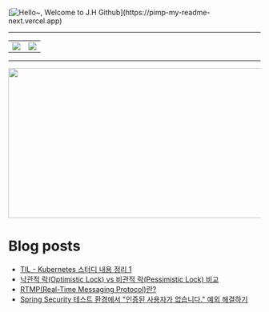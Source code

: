 [![Hello~, Welcome to J.H Github](https://pimp-my-readme-next.vercel.app/api/wavy-banner?subtitle=Welcome%20to%20J.H%20Github&title=Hello~)](https://pimp-my-readme-next.vercel.app)

---

<table>
  <tr>
    <td>
      <img src="https://github-readme-stats.vercel.app/api?username=mocha-rm&show_icons=true&theme=dark" />
    </td>
    <td>
      <img src="https://github-readme-stats.vercel.app/api/top-langs/?username=mocha-rm&layout=compact" />
    </td>
  </tr>
</table>


---

<a href="https://github.com/devxb/gitanimals">
<img
  src="https://render.gitanimals.org/farms/mocha-rm"
  width="600"
  height="300"
/>
</a>

# Blog posts
<!-- BLOG-POST-LIST:START -->
- [TIL - Kubernetes 스터디 내용 정리 1](https://velog.io/@jelog_131/TIL-Kubernetes-%EC%8A%A4%ED%84%B0%EB%94%94-%EB%82%B4%EC%9A%A9-%EC%A0%95%EB%A6%AC-1)
- [낙관적 락&lpar;Optimistic Lock&rpar; vs 비관적 락&lpar;Pessimistic Lock&rpar; 비교](https://velog.io/@jelog_131/%EB%82%99%EA%B4%80%EC%A0%81-%EB%9D%BDOptimistic-Lock-vs-%EB%B9%84%EA%B4%80%EC%A0%81-%EB%9D%BDPessimistic-Lock-%EB%B9%84%EA%B5%90)
- [RTMP&lpar;Real-Time Messaging Protocol&rpar;란?](https://velog.io/@jelog_131/RTMPReal-Time-Messaging-Protocol%EB%9E%80)
- [Spring Security 테스트 환경에서 &quot;인증된 사용자가 없습니다.&quot; 예외 해결하기](https://velog.io/@jelog_131/Spring-Security-%ED%85%8C%EC%8A%A4%ED%8A%B8-%ED%99%98%EA%B2%BD%EC%97%90%EC%84%9C-%EC%9D%B8%EC%A6%9D%EB%90%9C-%EC%82%AC%EC%9A%A9%EC%9E%90%EA%B0%80-%EC%97%86%EC%8A%B5%EB%8B%88%EB%8B%A4.-%EC%98%88%EC%99%B8-%ED%95%B4%EA%B2%B0%ED%95%98%EA%B8%B0)
<!-- BLOG-POST-LIST:END -->
